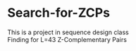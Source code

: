 # Search-for-ZCPs  
This is a project in sequence design class  
Finding for L=43 Z-Complementary Pairs 


